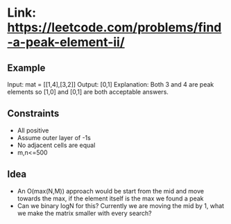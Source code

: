 # Link: https://leetcode.com/problems/find-a-peak-element-ii/

## Example

Input: mat = [[1,4],[3,2]]
Output: [0,1]
Explanation: Both 3 and 4 are peak elements so [1,0] and [0,1] are both acceptable answers.

## Constraints

- All positive
- Assume outer layer of -1s
- No adjacent cells are equal 
- m,n<=500

## Idea

- An O(max(N,M)) approach would be start from the mid and move towards the max, if the element itself is the max we found a peak
- Can we binary logN for this? Currently we are moving the mid by 1, what we make the matrix smaller with every search?

